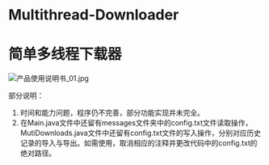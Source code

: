 # Multithread-Downloader
# 简单多线程下载器

![产品使用说明书_01.jpg](https://cdn.nlark.com/yuque/0/2020/jpeg/631670/1606045396539-3c5667f2-d072-4619-b56f-e8958a9768f3.jpeg#align=left&display=inline&height=5123&margin=%5Bobject%20Object%5D&name=%E4%BA%A7%E5%93%81%E4%BD%BF%E7%94%A8%E8%AF%B4%E6%98%8E%E4%B9%A6_01.jpg&originHeight=5123&originWidth=4524&size=1118332&status=done&style=none&width=4524)

部分说明：
1. 时间和能力问题，程序仍不完善，部分功能实现并未完全。
2. 在Main.java文件中还留有messages文件夹中的config.txt文件读取操作，MutiDownloads.java文件中还留有config.txt文件的写入操作，分别对应历史记录的导入与导出。如需使用，取消相应的注释并更改代码中的config.txt的绝对路径。
